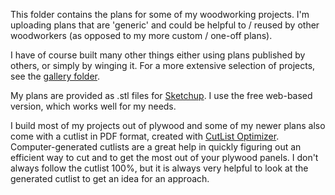This folder contains the plans for some of my woodworking projects. I'm
uploading plans that are 'generic' and could be helpful to / reused by other
woodworkers (as opposed to my more custom / one-off plans).

I have of course
built many other things either using plans published by others, or simply by
winging it. For a more extensive selection of projects, see the [gallery
folder](gallery/).

My plans are provided as .stl files for [Sketchup](https://www.sketchup.com/).
I use the free web-based version, which works well for my needs.

I build most of my projects out of plywood and some of my newer plans also come
with a cutlist in PDF format, created with [CutList
Optimizer](https://www.cutlistoptimizer.com). Computer-generated cutlists are a
great help in quickly figuring out an efficient way to cut and to get the most
out of your plywood panels. I don't always follow the cutlist 100%, but it is
always very helpful to look at the generated cutlist to get an idea for an
approach.

